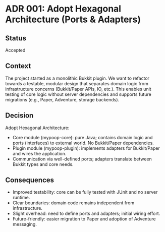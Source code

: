 # ADR 001: Adopt Hexagonal Architecture (Ports & Adapters)

## Status
Accepted

## Context
The project started as a monolithic Bukkit plugin. We want to refactor towards a testable, modular design that separates domain logic from infrastructure concerns (Bukkit/Paper APIs, IO, etc.). This enables unit testing of core logic without server dependencies and supports future migrations (e.g., Paper, Adventure, storage backends).

## Decision
Adopt Hexagonal Architecture:
- Core module (mypoop-core): pure Java; contains domain logic and ports (interfaces) to external world. No Bukkit/Paper dependencies.
- Plugin module (mypoop-plugin): implements adapters for Bukkit/Paper and wires the application.
- Communication via well-defined ports; adapters translate between Bukkit types and core needs.

## Consequences
- Improved testability: core can be fully tested with JUnit and no server runtime.
- Clear boundaries: domain code remains independent from infrastructure.
- Slight overhead: need to define ports and adapters; initial wiring effort.
- Future-friendly: easier migration to Paper and adoption of Adventure messaging.

